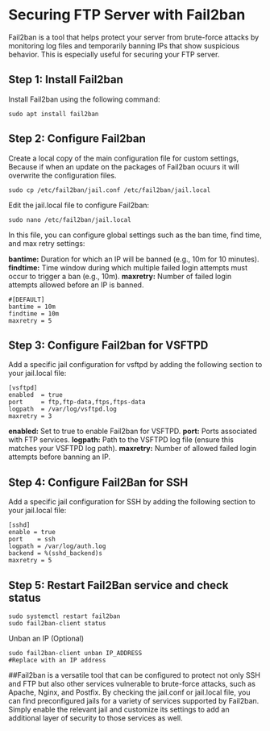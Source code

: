 # Securing FTP Server with Fail2ban

Fail2ban is a tool that helps protect your server from brute-force attacks by monitoring log files and temporarily banning IPs that show suspicious behavior. This is especially useful for securing your FTP server.

## Step 1: Install Fail2ban

Install Fail2ban using the following command:
```
sudo apt install fail2ban
```
## Step 2: Configure Fail2ban
Create a local copy of the main configuration file for custom settings, Because if when an update on the packages of Fail2ban ocuurs it will overwrite the configuration files.

```
sudo cp /etc/fail2ban/jail.conf /etc/fail2ban/jail.local
```

Edit the jail.local file to configure Fail2ban:
```
sudo nano /etc/fail2ban/jail.local
```
In this file, you can configure global settings such as the ban time, find time, and max retry settings:

**bantime:** Duration for which an IP will be banned (e.g., 10m for 10 minutes).
**findtime:** Time window during which multiple failed login attempts must occur to trigger a ban (e.g., 10m).
**maxretry:** Number of failed login attempts allowed before an IP is banned.

```
#[DEFAULT]
bantime = 10m
findtime = 10m
maxretry = 5
```
## Step 3: Configure Fail2ban for VSFTPD
Add a specific jail configuration for vsftpd by adding the following section to your jail.local file:
```
[vsftpd]
enabled  = true
port     = ftp,ftp-data,ftps,ftps-data
logpath  = /var/log/vsftpd.log
maxretry = 3
```
**enabled:** Set to true to enable Fail2ban for VSFTPD.
**port:** Ports associated with FTP services.
**logpath:** Path to the VSFTPD log file (ensure this matches your VSFTPD log path).
**maxretry:** Number of allowed failed login attempts before banning an IP.

## Step 4: Configure Fail2Ban for SSH
Add a specific jail configuration for SSH by adding the following section to your jail.local file:
```
[sshd]
enable = true
port    = ssh
logpath = /var/log/auth.log
backend = %(sshd_backend)s
maxretry = 5
```

## Step 5: Restart Fail2Ban service and check status
```
sudo systemctl restart fail2ban
sudo fail2ban-client status
```

Unban an IP (Optional)
```
sudo fail2ban-client unban IP_ADDRESS
#Replace with an IP address
```
##Fail2ban is a versatile tool that can be configured to protect not only SSH and FTP but also other services vulnerable to brute-force attacks, such as Apache, Nginx, and Postfix. By checking the jail.conf or jail.local file, you can find preconfigured jails for a variety of services supported by Fail2ban. Simply enable the relevant jail and customize its settings to add an additional layer of security to those services as well.
